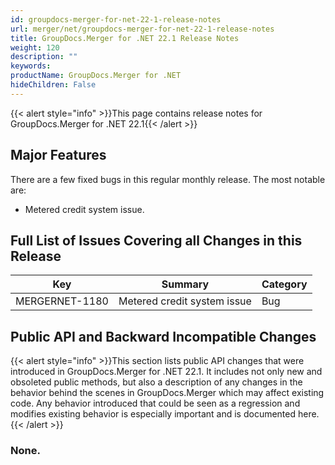 ```yaml
---
id: groupdocs-merger-for-net-22-1-release-notes
url: merger/net/groupdocs-merger-for-net-22-1-release-notes
title: GroupDocs.Merger for .NET 22.1 Release Notes
weight: 120
description: ""
keywords: 
productName: GroupDocs.Merger for .NET
hideChildren: False
---
```

{{< alert style="info" >}}This page contains release notes for GroupDocs.Merger for .NET 22.1{{< /alert >}}

## Major Features

There are a few fixed bugs in this regular monthly release. The most notable are:

*   Metered credit system issue.

## Full List of Issues Covering all Changes in this Release

| Key | Summary | Category |
| --- | --- | --- |
| MERGERNET-1180 | Metered credit system issue | Bug |

## Public API and Backward Incompatible Changes

{{< alert style="info" >}}This section lists public API changes that were introduced in GroupDocs.Merger for .NET 22.1. It includes not only new and obsoleted public methods, but also a description of any changes in the behavior behind the scenes in GroupDocs.Merger which may affect existing code. Any behavior introduced that could be seen as a regression and modifies existing behavior is especially important and is documented here.{{< /alert >}}

### None.
